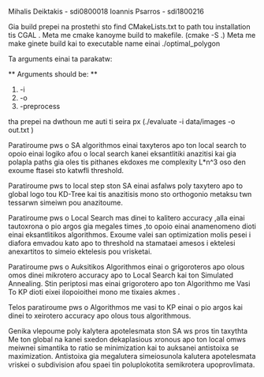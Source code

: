 Mihalis Deiktakis - sdi0800018
Ioannis Psarros - sdi1800216

Gia build prepei na prostethi sto find CMakeLists.txt to path tou installation tis CGAL .
Meta me cmake kanoyme build to makefile. (cmake -S .)
Meta me make ginete build kai to executable name einai ./optimal_polygon

Ta arguments einai ta parakatw:

** Arguments should be: **

1. -i <point set path>
2. -o <output file>
3. -preprocess <optional>

tha prepei na dwthoun me auti ti seira px (./evaluate -i data/images -o out.txt )

Paratiroume pws o SA algorithmos einai taxyteros apo ton local search to opoio einai logiko afou o local search kanei eksantlitiki anazitisi kai gia polapla paths gia oles tis pithanes ekdoxes me complexity L\*n^3 oso den exoume ftasei sto katwfli threshold.

Paratiroume pws to local step ston SA einai asfalws poly taxytero apo to global logo tou KD-Tree kai tis anazitisis mono sto orthogonio metaksu twn tessarwn simeiwn pou anazitoume.

Paratiroume pws o Local Search mas dinei to kalitero accuracy ,alla einai tautoxrona o pio argos gia megales times ,to opoio einai anamenomeno dioti einai eksantlitikos algorithmos. Exoume valei san optimization molis pesei i diafora emvadou kato apo to threshold na stamataei amesos i ektelesi anexartitos to simeio ektelesis pou vrisketai.

Paratiroume pws o Auksitikos Algorithmos einai o grigoroteros apo olous omos dinei mikrotero accuracy apo to Local Search kai ton Simulated Annealing. Stin periptosi mas einai grigorotero apo ton Algorithmo me Vasi To KP dioti eixei ilopoioithei mono me tixaies akmes .

Telos paratiroume pws o Algorithmos me vasi to KP einai o pio argos kai dinei to xeirotero accuracy apo olous tous algorithmous. 


Genika vlepoume poly kalytera apotelesmata ston SA ws pros tin taxythta Me ton global na kanei sxedon dekaplasious xronous apo ton local omws meiwnei simantika to ratio se minimization kai to auksanei antistoixa se maximization.
Antistoixa gia megalutera simeiosunola kalutera apotelesmata vriskei o subdivision afou spaei tin poluplokotita semikrotera upoprovlimata.
